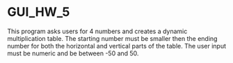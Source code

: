 # GUI_HW_5
This program asks users for 4 numbers and creates a dynamic multiplication table. The starting number must be smaller then the ending number for both the horizontal and vertical parts of the table. The user input must be numeric and be between -50 and 50. 
